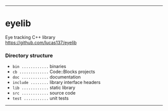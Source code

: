 _______________________________________________________________________________
# eyelib
Eye tracking C++ library  
https://github.com/lucas137/eyelib

### Directory structure
- `bin ............` binaries
- `cb .............` Code::Blocks projects
- `doc ............` documentation
- `include ........` library interface headers
- `lib ............` static library
- `src ............` source code
- `test ...........` unit tests

_______________________________________________________________________________
